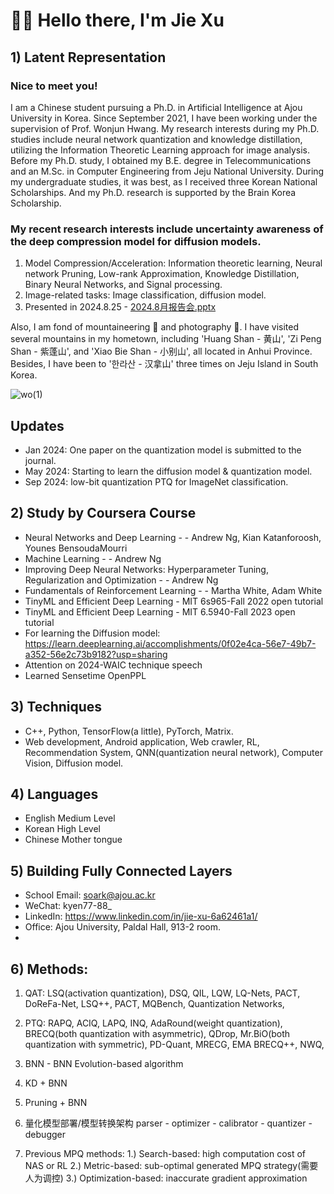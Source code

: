 # 👋👋 Hello there, I'm Jie Xu

## 1) Latent Representation


### Nice to meet you! 

I am a Chinese student pursuing a Ph.D. in Artificial Intelligence at Ajou University in Korea. Since September 2021, I have been working under the supervision of Prof. Wonjun Hwang. My research interests during my Ph.D. studies include neural network quantization and knowledge distillation, utilizing the Information Theoretic Learning approach for image analysis. Before my Ph.D. study, I obtained my B.E. degree in Telecommunications and an M.Sc. in Computer Engineering from Jeju National University. During my undergraduate studies, it was best, as I received three Korean National Scholarships. And my Ph.D. research is supported by the Brain Korea Scholarship.

### My recent research interests include uncertainty awareness of the deep compression model for diffusion models.
1. Model Compression/Acceleration:  Information theoretic learning, Neural network Pruning, Low-rank Approximation, Knowledge Distillation, Binary Neural Networks, and Signal processing.
2. Image-related tasks: Image classification, diffusion model.
3. Presented in 2024.8.25 - [2024.8月报告会.pptx](https://github.com/user-attachments/files/16902694/2024.8.pptx)

Also, I am fond of mountaineering 🗻 and photography 📸. I have visited several mountains in my hometown, including 'Huang Shan - 黄山', 'Zi Peng Shan - 紫蓬山', and 'Xiao Bie Shan - 小别山', all located in Anhui Province. Besides, I have been to '한라산 - 汉拿山' three times on Jeju Island in South Korea.

![wo(1)](https://github.com/Luadoo/Luadoo/assets/58927660/6dca96d0-d4c3-438b-8cce-0f79247e2c27)

## Updates

* Jan 2024: One paper on the quantization model is submitted to the journal.
* May 2024: Starting to learn the diffusion model & quantization model.
* Sep 2024: low-bit quantization PTQ for ImageNet classification.

## 2) Study by Coursera Course
* Neural Networks and Deep Learning - - Andrew Ng, Kian Katanforoosh, Younes BensoudaMourri
* Machine Learning - - Andrew Ng
* Improving Deep Neural Networks: Hyperparameter Tuning, Regularization and Optimization - - Andrew Ng
* Fundamentals of Reinforcement Learning - - Martha White, Adam White
* TinyML and Efficient Deep Learning - MIT 6s965-Fall 2022 open tutorial
* TinyML and Efficient Deep Learning - MIT 6.5940-Fall 2023 open tutorial
* For learning the Diffusion model: https://learn.deeplearning.ai/accomplishments/0f02e4ca-56e7-49b7-a352-56e2c73b9182?usp=sharing
* Attention on 2024-WAIC technique speech
* Learned Sensetime OpenPPL
  
## 3) Techniques
* C++, Python, TensorFlow(a little), PyTorch, Matrix.
* Web development, Android application, Web crawler, RL, Recommendation System, QNN(quantization neural network), Computer Vision, Diffusion model.

  
## 4) Languages
* English Medium Level
* Korean High Level
* Chinese Mother tongue

## 5) Building Fully Connected Layers
* School Email: soark@ajou.ac.kr
* WeChat: kyen77-88_
* LinkedIn: https://www.linkedin.com/in/jie-xu-6a62461a1/
* Office: Ajou University, Paldal Hall, 913-2 room.
* 
## 6) Methods:
1. QAT: LSQ(activation quantization), DSQ, QIL, LQW, LQ-Nets, PACT, DoReFa-Net, LSQ++, PACT, MQBench, Quantization Networks,

2. PTQ: RAPQ, ACIQ, LAPQ, INQ, AdaRound(weight quantization), BRECQ(both quantization with asymmetric), QDrop, Mr.BiO(both quantization with symmetric), PD-Quant, MRECG, EMA BRECQ++, NWQ, 

3. BNN - BNN Evolution-based algorithm
4. KD + BNN
5. Pruning + BNN
6. 量化模型部署/模型转换架构
parser - optimizer - calibrator - quantizer - debugger 

7. Previous MPQ methods:
1.) Search-based: high computation cost of NAS or RL
2.) Metric-based: sub-optimal generated MPQ strategy(需要人为调控)
3.) Optimization-based: inaccurate gradient approximation
<a target="_blank" rel="noopener noreferrer nofollow" href="https://camo.githubusercontent.com/67b7eb1da496b39afce52733ffb38028ccfdf4748f6e86c5ac534b127391f216/68747470733a2f2f6b6f6d617265762e636f6d2f67687076632f3f757365726e616d653d6d696b652d7a797a26636f6c6f723d626c7565"><img src="https://camo.githubusercontent.com/67b7eb1da496b39afce52733ffb38028ccfdf4748f6e86c5ac534b127391f216/68747470733a2f2f6b6f6d617265762e636f6d2f67687076632f3f757365726e616d653d6d696b652d7a797a26636f6c6f723d626c7565" alt="" data-canonical-src="https://komarev.com/ghpvc/?username=Luadoo&abbreviated=true;color=green" style="for-the-badge: 100%;"></a>
